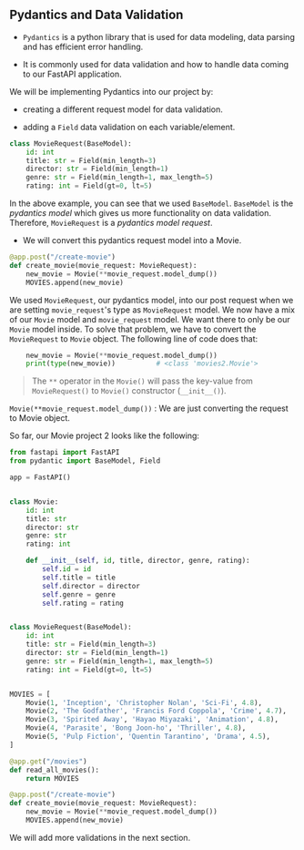 ## Pydantics and Data Validation

- `Pydantics` is a python library that is used for data modeling, data parsing and has efficient error handling.

- It is commonly used for data validation and how to handle data coming to our FastAPI application.

We will be implementing Pydantics into our project by:

- creating a different request model for data validation.

- adding a `Field` data validation on each variable/element.

```python
class MovieRequest(BaseModel):
    id: int
    title: str = Field(min_length=3)
    director: str = Field(min_length=1)
    genre: str = Field(min_length=1, max_length=5)
    rating: int = Field(gt=0, lt=5)
```

In the above example, you can see that we used `BaseModel`. `BaseModel` is the _pydantics model_ which gives us more functionality on data validation. Therefore, `MovieRequest` is a _pydantics model request_.

- We will convert this pydantics request model into a Movie.

```python
@app.post("/create-movie")
def create_movie(movie_request: MovieRequest):
    new_movie = Movie(**movie_request.model_dump())
    MOVIES.append(new_movie)
```

We used `MovieRequest`, our pydantics model, into our post request when we are setting `movie_request`'s type as `MovieRequest` model. We now have a mix of our `Movie` model and `movie_request` model. We want there to only be our `Movie` model inside. To solve that problem, we have to convert the `MovieRequest` to `Movie` object. The following line of code does that:

```python
    new_movie = Movie(**movie_request.model_dump())
    print(type(new_movie))          # <class 'movies2.Movie'>
```

> The `**` operator in the `Movie()` will pass the key-value from `MovieRequest()` to `Movie()` constructor (`__init__()`).

`Movie(**movie_request.model_dump())` : We are just converting the request to Movie object.

So far, our Movie project 2 looks like the following:

```python
from fastapi import FastAPI
from pydantic import BaseModel, Field

app = FastAPI()


class Movie:
    id: int
    title: str
    director: str
    genre: str
    rating: int

    def __init__(self, id, title, director, genre, rating):
        self.id = id
        self.title = title
        self.director = director
        self.genre = genre
        self.rating = rating


class MovieRequest(BaseModel):
    id: int
    title: str = Field(min_length=3)
    director: str = Field(min_length=1)
    genre: str = Field(min_length=1, max_length=5)
    rating: int = Field(gt=0, lt=5)


MOVIES = [
    Movie(1, 'Inception', 'Christopher Nolan', 'Sci-Fi', 4.8),
    Movie(2, 'The Godfather', 'Francis Ford Coppola', 'Crime', 4.7),
    Movie(3, 'Spirited Away', 'Hayao Miyazaki', 'Animation', 4.8),
    Movie(4, 'Parasite', 'Bong Joon-ho', 'Thriller', 4.8),
    Movie(5, 'Pulp Fiction', 'Quentin Tarantino', 'Drama', 4.5),
]

@app.get("/movies")
def read_all_movies():
    return MOVIES

@app.post("/create-movie")
def create_movie(movie_request: MovieRequest):
    new_movie = Movie(**movie_request.model_dump())
    MOVIES.append(new_movie)
```

We will add more validations in the next section.
